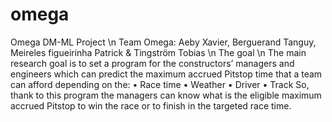 # omega
Omega DM-ML Project
\n Team Omega: Aeby Xavier, Berguerand Tanguy, Meireles figueirinha Patrick & Tingström Tobias
\n The goal
\n The main research goal is to set a program for the constructors’ managers and engineers which can predict the maximum accrued Pitstop time that a team can afford depending on the:
• Race time
• Weather
• Driver
• Track
So, thank to this program the managers can know what is the eligible maximum accrued Pitstop to win the race or to finish in the targeted race time.
